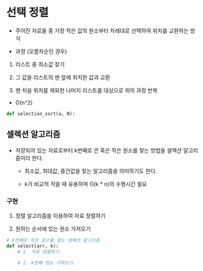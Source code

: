 # 선택 정렬

- 주어진 자료들 중 가장 작은 값의 원소부터 차례대로 선택하여 위치를 교환하는 방식

- 과정 (오름차순인 경우)

1. 리스트 중 최소값 찾기

2. 그 값을 리스트의 맨 앞에 위치한 값과 교환

3. 맨 처음 위치를 제외한 나머지 리스트를 대상으로 위의 과정 반복

- O(n^2)

```python
def selection_sort(a, N):

```

## 셀렉션 알고리즘

- 저장되어 있는 자료로부터 k번째로 큰 혹은 작은 원소를 찾는 방법을 셀렉션 알고리즘이라 한다.

    - 최소값, 최대값, 중간값을 찾는 알고리즘을 의미하기도 한다.

    - k가 비교적 작을 때 유용하며 O(k * n)의 수행시간 필요

### 구현

1. 정렬 알고리즘을 이용하여 자료 정렬하기

2. 원하는 순서에 있는 원소 가져오기

```python
# k번째로 작은 원소를 찾는 셀렉션 알고리즘
def select(arr, k):
    # 1. 자료 정렬하기

    # 2. k번째 원소 가져오기

```